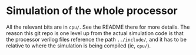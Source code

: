 # Simulation of the whole processor
All the relevant bits are in `cpu/`. See the README there for more details.
The reason this git repo is one level up from the actual simulation code is that the processor verilog files reference the path `../include/`, and it has to be relative to where the simulation is being compiled (ie, `cpu/`).
